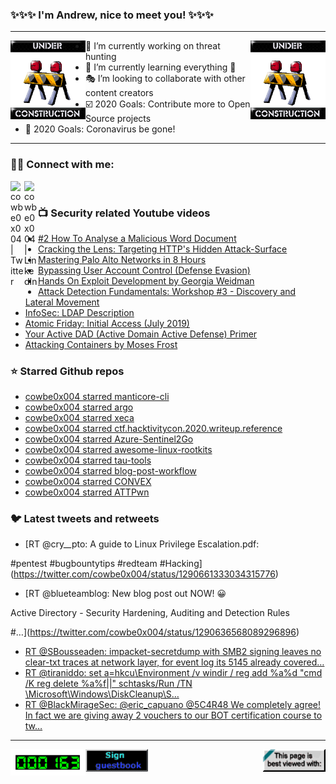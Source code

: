### ✨✨✨ I'm Andrew, nice to meet you! ✨✨✨

---
<img align="left" width="120px" src="https://raw.githubusercontent.com/cowbe0x004/cowbe0x004/master/images/image004.gif" />
<img align="right" width="120px" src="https://raw.githubusercontent.com/cowbe0x004/cowbe0x004/master/images/image004.gif" />

- 📖 I’m currently working on threat hunting
- 📘 I’m currently learning everything 🤣
- 🎭 I’m looking to collaborate with other content creators
- ☑️ 2020 Goals: Contribute more to Open Source projects
- 🦠 2020 Goals: Coronavirus be gone!

---

### 🤝🏽 Connect with me:
[<img align="left" alt="cowbe0x004 | Twitter" width="22px" src="https://cdn.jsdelivr.net/npm/simple-icons@v3/icons/twitter.svg" />][twitter]
[<img align="left" alt="cowbe0x004 | LinkedIn" width="22px" src="https://cdn.jsdelivr.net/npm/simple-icons@v3/icons/linkedin.svg" />][linkedin]

<!--
[<img align="left" alt="cowbe0x004.com" width="22px" src="https://raw.githubusercontent.com/iconic/open-iconic/master/svg/globe.svg" />][website]
[<img align="left" alt="cowbe0x004 | YouTube" width="22px" src="https://cdn.jsdelivr.net/npm/simple-icons@v3/icons/youtube.svg" />][youtube]
[<img align="left" alt="cowbe0x004 | Instagram" width="22px" src="https://cdn.jsdelivr.net/npm/simple-icons@v3/icons/instagram.svg" />][instagram]
-->

<br />

### 📺 Security related Youtube videos
<!-- YOUTUBE:START -->
- [#2 How To Analyse a Malicious Word Document](https://www.youtube.com/watch?v=eBo3yYn-9y4)
- [Cracking the Lens: Targeting HTTP's Hidden Attack-Surface](https://www.youtube.com/watch?v=zP4b3pw94s0)
- [Mastering Palo Alto Networks in 8 Hours](https://www.youtube.com/watch?v=PIlLdEVZmNE)
- [Bypassing User Account Control (Defense Evasion)](https://www.youtube.com/watch?v=k-QaEgPndZ4)
- [Hands On Exploit Development by Georgia Weidman](https://www.youtube.com/watch?v=WuQiHhNauAE)
- [Attack Detection Fundamentals: Workshop #3 - Discovery and Lateral Movement](https://www.youtube.com/watch?v=Pv8eHC1a_bc)
- [InfoSec: LDAP Description](https://www.youtube.com/watch?v=YGItUCp4vkk)
- [Atomic Friday: Initial Access (July 2019)](https://www.youtube.com/watch?v=gYhsgvW-pWA)
- [Your Active DAD (Active Domain Active Defense) Primer](https://www.youtube.com/watch?v=lWRukMi6vmg)
- [Attacking Containers by Moses Frost](https://www.youtube.com/watch?v=4DjEtH4DwHU)
<!-- YOUTUBE:END -->

### ⭐ Starred Github repos
<!-- GITHUB_STAR:START -->
- [cowbe0x004 starred manticore-cli](https://github.com/Manticore-Platform/manticore-cli)
- [cowbe0x004 starred argo](https://github.com/argoproj/argo)
- [cowbe0x004 starred xeca](https://github.com/postrequest/xeca)
- [cowbe0x004 starred ctf.hacktivitycon.2020.writeup.reference](https://github.com/oxy-gendotmobi/ctf.hacktivitycon.2020.writeup.reference)
- [cowbe0x004 starred Azure-Sentinel2Go](https://github.com/OTRF/Azure-Sentinel2Go)
- [cowbe0x004 starred awesome-linux-rootkits](https://github.com/milabs/awesome-linux-rootkits)
- [cowbe0x004 starred tau-tools](https://github.com/carbonblack/tau-tools)
- [cowbe0x004 starred blog-post-workflow](https://github.com/gautamkrishnar/blog-post-workflow)
- [cowbe0x004 starred CONVEX](https://github.com/Azure/CONVEX)
- [cowbe0x004 starred ATTPwn](https://github.com/ElevenPaths/ATTPwn)
<!-- GITHUB_STAR:END -->

### 🐦 Latest tweets and retweets
<!-- TWEETS:START -->
- [RT @cry__pto: A guide to Linux Privilege Escalation.pdf:


#pentest #bugbountytips #redteam #Hacking](https://twitter.com/cowbe0x004/status/1290661333034315776)
- [RT @blueteamblog: New blog post out NOW! 😀

Active Directory - Security Hardening, Auditing and Detection Rules



#…](https://twitter.com/cowbe0x004/status/1290636568089296896)
- [RT @SBousseaden: impacket-secretdump with SMB2 signing leaves no clear-txt traces at network layer, for event log its 5145 already covered…](https://twitter.com/cowbe0x004/status/1286773169416810496)
- [RT @tiraniddo: set a=hkcu\Environment /v windir /
reg add %a%d "cmd /K reg delete %a%f||"
schtasks/Run /TN \Microsoft\Windows\DiskCleanup\S…](https://twitter.com/cowbe0x004/status/1286676490600448000)
- [RT @BlackMirageSec: @eric_capuano @5C4R48 We completely agree!  In fact we are giving away 2 vouchers to our BOT certification course to tw…](https://twitter.com/cowbe0x004/status/1283846214417616901)
<!-- TWEETS:END -->

---

[<img align="left" width="120px" src="https://raw.githubusercontent.com/cowbe0x004/cowbe0x004/master/images/visitors.gif" />][visitor]
[<img align="left" alt="Sign My Guestbook" width="100px" src="https://raw.githubusercontent.com/cowbe0x004/cowbe0x004/master/images/sign_guest_book.gif" />][guestbook]
[<img align="right" width="100px" src="https://raw.githubusercontent.com/cowbe0x004/cowbe0x004/master/images/netscape.gif" />][netscape]


[website]: https://cowbe0x004.com
[twitter]: https://twitter.com/cowbe0x004
[youtube]: https://youtube.com/
[instagram]: https://instagram.com/
[linkedin]: https://www.linkedin.com/in/anhuang/
[guestbook]: https://github.com/cowbe0x004/cowbe0x004/issues
[netscape]: https://github.com/cowbe0x004/cowbe0x004
[visitor]: https://github.com/cowbe0x004/cowbe0x004
